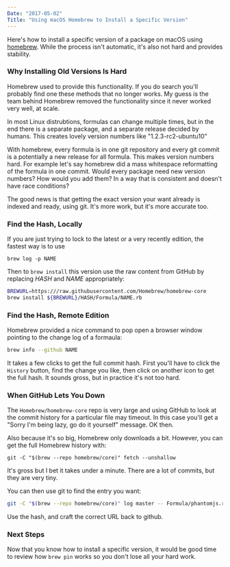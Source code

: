 ```yaml
---
Date: "2017-05-02"
Title: "Using macOS Homebrew to Install a Specific Version"
---
```


Here's how to install a specific version of a package on macOS using [homebrew](https://brew.sh/).  While the process isn't automatic, it's also not hard and provides stability.

### Why Installing Old Versions Is Hard

Homebrew used to provide this functionality.  If you do search you'll probably find one these methods that no longer works.   My guess is the team behind Homebrew removed the functionality since it never worked very well, at scale.

In most Linux distrubtions, formulas can change multiple times, but in the end there is a separate package, and a separate release decided by humans. This creates lovely version numbers like "1.2.3-rc2-ubuntu10"

With homebrew, every formula is in one git repository and every git commit is a potentially a new release for all formula.  This makes version numbers hard.   For example let's say homebrew did a mass whitespace reformatting of the formula in one commit.   Would every package need new version numbers?  How would you add them?  In a way that is consistent and doesn't have race conditions? 

The good news is that getting the exact version your want already is indexed and ready, using git.  It's more work, but it's more accurate too.

### Find the Hash, Locally

If you are just trying to lock to the latest or a very recently edition, the
fastest way is to use

```
brew log -p NAME
```

Then to `brew install` this version use the raw content from GitHub by replacing _HASH_ and _NAME_ appropriately:

```bash
BREWURL=https:///raw.githubusercontent.com/Homebrew/homebrew-core
brew install ${BREWURL}/HASH/Formula/NAME.rb
```

### Find the Hash, Remote Edition

Homebrew provided a nice command to pop open a browser window pointing to
the change log of a formaula:

```bash
brew info --github NAME
```

It takes a few clicks to get the full commit hash.  First you'll have to click
the `History` button, find the change you like, then click on another icon to
get the full hash.  It sounds gross, but in practice it's not too hard.

### When GitHub Lets You Down

The `Homebrew/homebrew-core` repo is very large and using GitHub to look at
the commit history for a particular file may timeout.  In this case you'll get
a "Sorry I'm being lazy, go do it yourself" message.  OK then.

Also because it's so big, Homebrew only downloads a bit.  However, you can get
the full Homebrew history with:

```
git -C "$(brew --repo homebrew/core)" fetch --unshallow
```

It's gross but I bet it takes under a minute.  There are a lot of commits, but
they are very tiny.

You can then use git to find the entry you want:

```bash
git -C "$(brew --repo homebrew/core)" log master -- Formula/phantomjs.rb
```

Use the hash, and craft the correct URL back to github.

### Next Steps

Now that you know how to install a specific version, it would be good time to
review how `brew pin` works so you don't lose all your hard work.